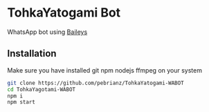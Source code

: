 # TohkaYatogami Bot

WhatsApp bot using [Baileys](https://github.com/adiwajshing/Baileys)

## Installation

Make sure you have installed git npm nodejs ffmpeg on your system

```bash
git clone https://github.com/pebrianz/TohkaYatogami-WABOT
cd TohkaYagotami-WABOT
npm i
npm start
```
